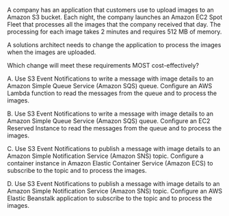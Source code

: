 A company has an application that customers use to upload images to an Amazon S3 bucket. Each night, the company launches an Amazon EC2 Spot Fleet that processes all the images that the company received that day. The processing for each image takes 2 minutes and requires 512 MB of memory.

A solutions architect needs to change the application to process the images when the images are uploaded.

Which change will meet these requirements MOST cost-effectively?

A. Use S3 Event Notifications to write a message with image details to an Amazon Simple Queue Service (Amazon SQS) queue. Configure an AWS Lambda function to read the messages from the queue and to process the images.

B. Use S3 Event Notifications to write a message with image details to an Amazon Simple Queue Service (Amazon SQS) queue. Configure an EC2 Reserved Instance to read the messages from the queue and to process the images.

C. Use S3 Event Notifications to publish a message with image details to an Amazon Simple Notification Service (Amazon SNS) topic. Configure a container instance in Amazon Elastic Container Service (Amazon ECS) to subscribe to the topic and to process the images.

D. Use S3 Event Notifications to publish a message with image details to an Amazon Simple Notification Service (Amazon SNS) topic. Configure an AWS Elastic Beanstalk application to subscribe to the topic and to process the images.
